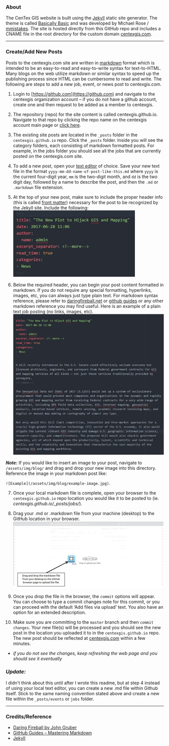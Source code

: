 ### About
The CenTex GIS website is built using the [Jekyll](http://jekyllrb.com/docs/home/) static site generator. The theme is called [Basically Basic](https://github.com/mmistakes/jekyll-theme-basically-basic) and was developed by Michael Rose / [mmistakes](https://github.com/mmistakes). The site is hosted directly from this GitHub repo and includes a CNAME file in the root directory for the custom domain [centexgis.com](http://centexgis.com).

------------------------
### Create/Add New Posts
Posts to the centexgis.com site are written in [markdown](https://daringfireball.net/projects/markdown/syntax) format which is intended to be an easy-to-read and easy-to-write syntax for text-to-HTML. Many blogs on the web utilize markdown or similar syntax to speed up the publishing process since HTML can be cumbersome to read and write. The following are steps to add a new job, event, or news post to centexgis.com.

1. Login to [https://github.com](https://github.com) and navigate to the centexgis organization account – if you do not have a github account, create one and then request to be added as a member to centexgis.

2. The repository (repo) for the site content is called centexgis.github.io. Navigate to that repo by clicking the repo name on the centexgis account main page or [click here](https://github.com/centexgis/centexgis.github.io).

3. The existing site posts are located in the `_posts` folder in the `centexgis.github.io` repo. Click the `_posts` folder. Inside you will see the category folders, each consisting of markdown formatted posts. For example, in the jobs folder you should see all the jobs that are currently posted on the centexgis.com site.

4. To add a new post, open your [text editor](https://atom.io/) of choice. Save your new text file in the format `yyyy-mm-dd-name-of-post-like-this.md` where `yyyy` is the current four-digit year, `mm` is the two-digit month, and `dd` is the two digit day, followed by a name to describe the post, and then the `.md` or `.markdown` file extension.

5. At the top of your new post, make sure to include the proper header info (this is called [front matter](https://jekyllrb.com/docs/frontmatter/)) necessary for the post to be recognized by the Jekyll site. Include the following:
![front matter](assets/img/front-matter.jpg)

6. Below the required header, you can begin your post content formatted in markdown. If you do not require any special formatting, hyperlinks, images, etc, you can always just type plain text. For markdown syntax reference, please refer to [daringfireball.net](https://daringfireball.net/projects/markdown/) or [github guides](https://guides.github.com/features/mastering-markdown/) or any other
markdown reference you may find useful.
 Here is an example of a plain text job posting (no links, images, etc).
![markdown example](assets/img/md_example.jpg)

 ***Note:*** If you would like to insert an image to your post, navigate to `/assets/img/blog/` and drag and drop your new image into this directory. Reference the image in your markdown post like:

 `![Example](/assets/img/blog/example-image.jpg)`.

7. Once your local markdown file is complete, open your browser to the `centexgis.github.io` repo location you would like it to be posted to (ie. *centexgis.github.io/_posts/jobs/*).

8. Drag your .md or .markdown file from your machine (desktop) to the GitHub location in your browser.
![drag drop md](assets/img/drag_md.jpg)

9. Once you drop the file in the browser, the `commit` options will appear. You can choose to type a commit changes note for this commit, or you can proceed with the default ‘Add files via upload’ text. You also have an option for an extended description.

10. Make sure you are committing to the `master` branch and then `commit changes`. Your new file(s) will be processed and you should see the new post in the location you uploaded it to in the `centexgis.github.io` repo. The new post should be reflected at [centexgis.com](http://centexgis.com) within a few minutes.
 - *if you do not see the changes, keep refreshing the web page and you should see it eventually*

### ***Update:***
I didn't think about this until after I wrote this readme, but at step 4 instead of using your local text editor, you can create a new .md file within Github itself. Stick to the same naming convention stated above and create a new file within the `_posts/events` or `jobs` folder.

---------------------
### Credits/Reference
- [Daring Fireball by John Gruber](https://daringfireball.net/projects/markdown/)
- [GitHub Guides – Mastering Markdown](https://guides.github.com/features/mastering-markdown/)
- [Jekyll](https://jekyllrb.com)
